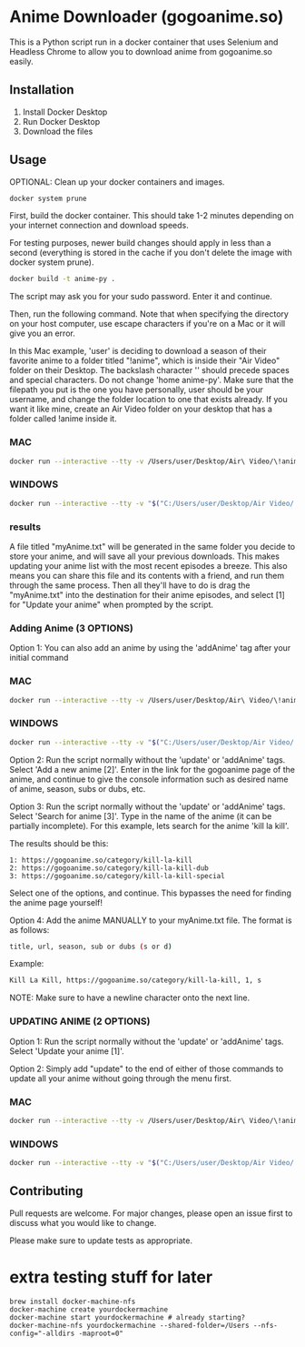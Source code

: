 # Anime Downloader (gogoanime.so)

This is a Python script run in a docker container that uses Selenium and Headless Chrome to allow you to download anime from gogoanime.so easily.

## Installation

1. Install Docker Desktop
2. Run Docker Desktop
3. Download the files

## Usage

OPTIONAL: Clean up your docker containers and images.

```bash
docker system prune
```

First, build the docker container. This should take 1-2 minutes depending on your internet connection and download speeds.

For testing purposes, newer build changes should apply in less than a second (everything is stored in the cache if you don't delete the image with docker system prune).

```bash
docker build -t anime-py .
```

The script may ask you for your sudo password. Enter it and continue.

Then, run the following command. Note that when specifying the directory on your host computer, use escape characters if you're on a Mac or it will give you an error.

In this Mac example, 'user' is deciding to download a season of their favorite anime to a folder titled "!anime", which is inside their "Air Video" folder on their Desktop. The backslash character '\' should precede spaces and special characters. Do not change 'home anime-py'. Make sure that the filepath you put is the one you have personally, user should be your username, and change the folder location to one that exists already. If you want it like mine, create an Air Video folder on your desktop that has a folder called !anime inside it.

### MAC
```bash
docker run --interactive --tty -v /Users/user/Desktop/Air\ Video/\!anime/:/home anime-py
```

### WINDOWS
```bash
docker run --interactive --tty -v "$("C:/Users/user/Desktop/Air Video/!anime/"):/home" anime-py
```

### results

A file titled "myAnime.txt" will be generated in the same folder you decide to store your anime, and will save all your previous downloads. This makes updating your anime list with the most recent episodes a breeze. This also means you can share this file and its contents with a friend, and run them through the same process. Then all they'll have to do is drag the "myAnime.txt" into the destination for their anime episodes, and select [1] for "Update your anime" when prompted by the script.

### Adding Anime (3 OPTIONS)

Option 1: You can also add an anime by using the 'addAnime' tag after your initial command

### MAC
```bash
docker run --interactive --tty -v /Users/user/Desktop/Air\ Video/\!anime/:/home anime-py addAnime
```

### WINDOWS
```bash
docker run --interactive --tty -v "$("C:/Users/user/Desktop/Air Video/!anime/"):/home" anime-py addAnime
```

Option 2: Run the script normally without the 'update' or 'addAnime' tags. Select 'Add a new anime [2]'. Enter in the link for the gogoanime page of the anime, and continue to give the console information such as desired name of anime, season, subs or dubs, etc.

Option 3: Run the script normally without the 'update' or 'addAnime' tags. Select 'Search for anime [3]'. Type in the name of the anime (it can be partially incomplete). For this example, lets search for the anime 'kill la kill'. 

The results should be this:

```
1: https://gogoanime.so/category/kill-la-kill
2: https://gogoanime.so/category/kill-la-kill-dub
3: https://gogoanime.so/category/kill-la-kill-special
```

Select one of the options, and continue. This bypasses the need for finding the anime page yourself!

Option 4: Add the anime MANUALLY to your myAnime.txt file. The format is as follows: 

```bash
title, url, season, sub or dubs (s or d)
```

Example: 
```bash
Kill La Kill, https://gogoanime.so/category/kill-la-kill, 1, s
```

NOTE: Make sure to have a newline character onto the next line.

### UPDATING ANIME (2 OPTIONS)

Option 1: Run the script normally without the 'update' or 'addAnime' tags. Select 'Update your anime [1]'.

Option 2: Simply add "update" to the end of either of those commands to update all your anime without going through the menu first.

### MAC
```bash
docker run --interactive --tty -v /Users/user/Desktop/Air\ Video/\!anime/:/home anime-py update
```

### WINDOWS
```bash
docker run --interactive --tty -v "$("C:/Users/user/Desktop/Air Video/!anime/"):/home" anime-py update
```


## Contributing
Pull requests are welcome. For major changes, please open an issue first to discuss what you would like to change.

Please make sure to update tests as appropriate.

# extra testing stuff for later
```
brew install docker-machine-nfs
docker-machine create yourdockermachine
docker-machine start yourdockermachine # already starting?
docker-machine-nfs yourdockermachine --shared-folder=/Users --nfs-config="-alldirs -maproot=0"
```
